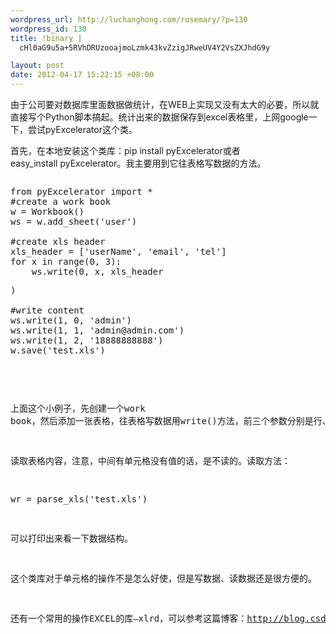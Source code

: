 ```yaml
--- 
wordpress_url: http://luchanghong.com/rosemary/?p=130
wordpress_id: 130
title: !binary |
  cHl0aG9u5a+5RVhDRUzooajmoLzmk43kvZzigJRweUV4Y2VsZXJhdG9y

layout: post
date: 2012-04-17 15:22:15 +08:00
---
```

由于公司要对数据库里面数据做统计，在WEB上实现又没有太大的必要，所以就直接写个Python脚本搞起。统计出来的数据保存到excel表格里，上网google一下，尝试pyExcelerator这个类。

首先，在本地安装这个类库：pip install pyExcelerator或者easy_install pyExcelerator。我主要用到它往表格写数据的方法。
<pre><pre class="prettyprint">
from pyExcelerator import *
#create a work book
w = Workbook()
ws = w.add_sheet('user')

#create xls header
xls_header = ['userName', 'email', 'tel']
for x in range(0, 3):
    ws.write(0, x, xls_header<pre class="prettyprint">)

#write content
ws.write(1, 0, 'admin')
ws.write(1, 1, 'admin@admin.com')
ws.write(1, 2, '18888888888')
w.save('test.xls')
</pre></pre>
上面这个小例子，先创建一个work book，然后添加一张表格，往表格写数据用write()方法，前三个参数分别是行、列、值，写完之后保存就可以了。

读取表格内容，注意，中间有单元格没有值的话，是不读的。读取方法：

wr = parse_xls('test.xls')

可以打印出来看一下数据结构。

这个类库对于单元格的操作不是怎么好使，但是写数据、读数据还是很方便的。

还有一个常用的操作EXCEL的库—xlrd，可以参考这篇博客：<a href="http://blog.csdn.net/suofiya2008/article/details/5587386">http://blog.csdn.net/suofiya2008/article/details/5587386</a>

&nbsp;
